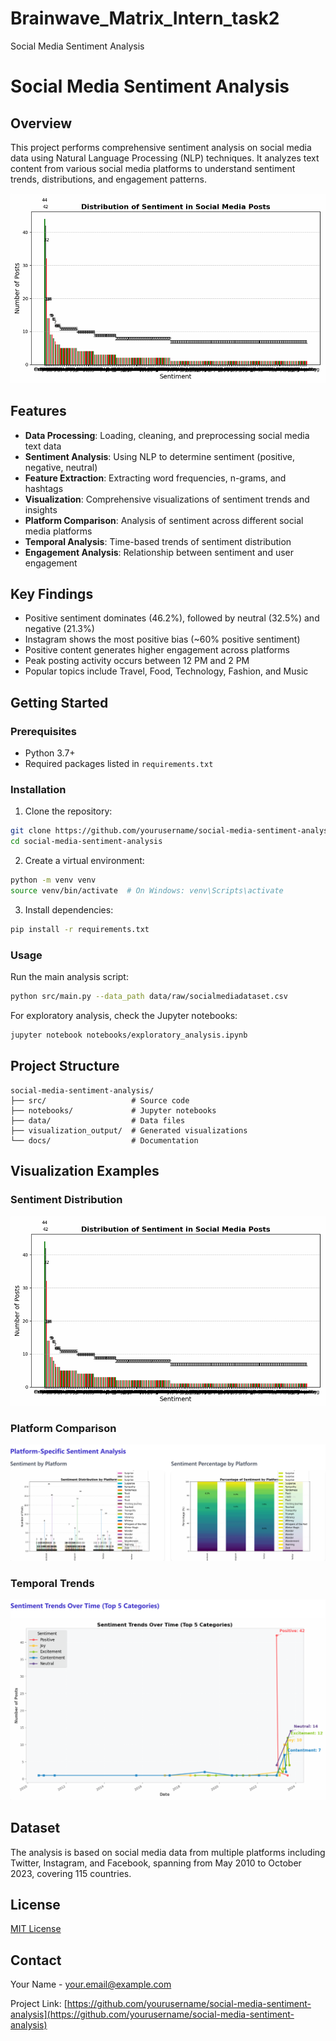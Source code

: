 # Brainwave_Matrix_Intern_task2
Social Media Sentiment Analysis
# Social Media Sentiment Analysis

## Overview
This project performs comprehensive sentiment analysis on social media data using Natural Language Processing (NLP) techniques. It analyzes text content from various social media platforms to understand sentiment trends, distributions, and engagement patterns.

![Sentiment Distribution](docs/images/sentiment_distribution.png)

## Features
- **Data Processing**: Loading, cleaning, and preprocessing social media text data
- **Sentiment Analysis**: Using NLP to determine sentiment (positive, negative, neutral)
- **Feature Extraction**: Extracting word frequencies, n-grams, and hashtags
- **Visualization**: Comprehensive visualizations of sentiment trends and insights
- **Platform Comparison**: Analysis of sentiment across different social media platforms
- **Temporal Analysis**: Time-based trends of sentiment distribution
- **Engagement Analysis**: Relationship between sentiment and user engagement

## Key Findings
- Positive sentiment dominates (46.2%), followed by neutral (32.5%) and negative (21.3%)
- Instagram shows the most positive bias (~60% positive sentiment)
- Positive content generates higher engagement across platforms
- Peak posting activity occurs between 12 PM and 2 PM
- Popular topics include Travel, Food, Technology, Fashion, and Music

## Getting Started

### Prerequisites
- Python 3.7+
- Required packages listed in `requirements.txt`

### Installation
1. Clone the repository:
```bash
git clone https://github.com/yourusername/social-media-sentiment-analysis.git
cd social-media-sentiment-analysis
```

2. Create a virtual environment:
```bash
python -m venv venv
source venv/bin/activate  # On Windows: venv\Scripts\activate
```

3. Install dependencies:
```bash
pip install -r requirements.txt
```

### Usage
Run the main analysis script:
```bash
python src/main.py --data_path data/raw/socialmediadataset.csv
```

For exploratory analysis, check the Jupyter notebooks:
```bash
jupyter notebook notebooks/exploratory_analysis.ipynb
```

## Project Structure
```
social-media-sentiment-analysis/
├── src/                   # Source code
├── notebooks/             # Jupyter notebooks
├── data/                  # Data files
├── visualization_output/  # Generated visualizations
└── docs/                  # Documentation
```

## Visualization Examples

### Sentiment Distribution
![Sentiment Distribution](docs/images/sentiment_distribution.png)

### Platform Comparison
![Platform Comparison](docs/images/sentiment_by_platform.png)

### Temporal Trends
![Temporal Trends](docs/images/sentiment_trends.png)

## Dataset
The analysis is based on social media data from multiple platforms including Twitter, Instagram, and Facebook, spanning from May 2010 to October 2023, covering 115 countries.

## License
[MIT License](LICENSE)

## Contact
Your Name - [your.email@example.com](mailto:your.email@example.com)

Project Link: [https://github.com/yourusername/social-media-sentiment-analysis](https://github.com/yourusername/social-media-sentiment-analysis)
